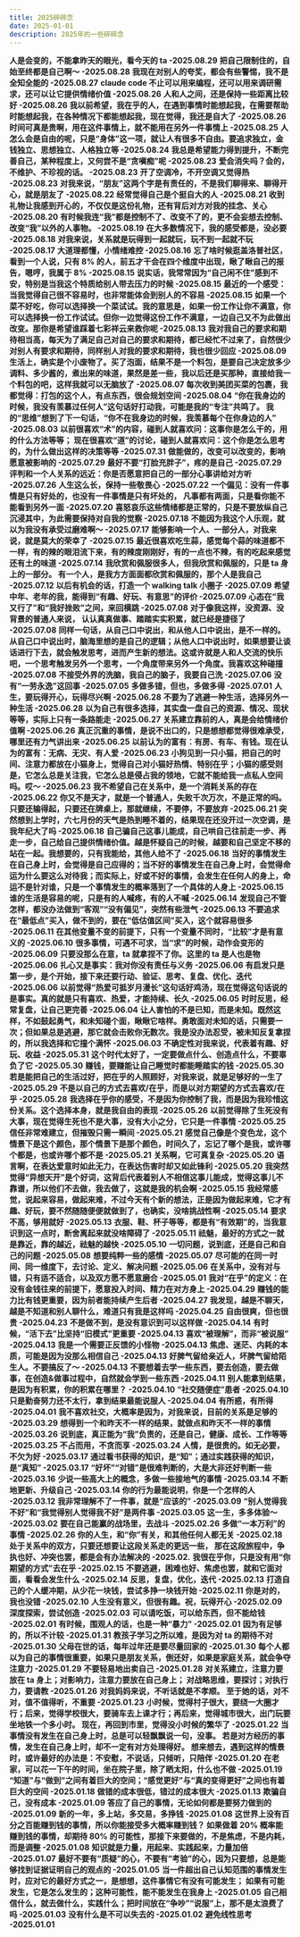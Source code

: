 ```yaml
---
title: 2025碎碎念
date: 2025-01-01
description: 2025年的一些碎碎念
---
```


<a className="block h-full rounded-lg border border-gray-700 p-4 hover:border-pink-600">
  <strong className="font-medium text-white">人是会变的，不能拿昨天的眼光，看今天的 ta -2025.08.29</strong>
</a>

<a className="block h-full rounded-lg border border-gray-700 p-4 hover:border-pink-600">
  <strong className="font-medium text-white">把自己限制住的，自始至终都是自己啊～ -2025.08.28</strong>
</a>

<a className="block h-full rounded-lg border border-gray-700 p-4 hover:border-pink-600">
  <strong className="font-medium text-white">我现在对别人的夸奖，都会有些警惕，我不是全知全能的 -2025.08.27</strong>
</a>

<a className="block h-full rounded-lg border border-gray-700 p-4 hover:border-pink-600">
  <strong className="font-medium text-white">claude code 不止可以用来编程，还可以用来调研需求，还可以让它提供情绪价值 -2025.08.26</strong>
</a>

<a className="block h-full rounded-lg border border-gray-700 p-4 hover:border-pink-600">
  <strong className="font-medium text-white">人和人之间，还是保持一些距离比较好 -2025.08.26</strong>
</a>

<a className="block h-full rounded-lg border border-gray-700 p-4 hover:border-pink-600">
  <strong className="font-medium text-white">我以前希望，我在乎的人，在遇到事情时能想起我，在需要帮助时能想起我，在各种情况下都能想起我，现在觉得，我还是自大了 -2025.08.26</strong>
</a>

<a className="block h-full rounded-lg border border-gray-700 p-4 hover:border-pink-600">
  <strong className="font-medium text-white">时间可真是贵啊，用在这件事情上，就不能用在另外一件事情上 -2025.08.25</strong>
</a>

<a className="block h-full rounded-lg border border-gray-700 p-4 hover:border-pink-600">
  <strong className="font-medium text-white">人怎么会是自由的呢，只是“身体”这一项，就让人有很多不自由。要追求独立，金钱独立、思想独立、人格独立等 -2025.08.24</strong>
</a>

<a className="block h-full rounded-lg border border-gray-700 p-4 hover:border-pink-600">
  <strong className="font-medium text-white">我总是希望能力得到提升，不断完善自己，某种程度上，又何尝不是“贪嗔痴”呢 -2025.08.23</strong>
</a>

<a className="block h-full rounded-lg border border-gray-700 p-4 hover:border-pink-600">
  <strong className="font-medium text-white">爱会消失吗？会的，不维护、不珍视的话。 -2025.08.23</strong>
</a>

<a className="block h-full rounded-lg border border-gray-700 p-4 hover:border-pink-600">
  <strong className="font-medium text-white">开了空调冷，不开空调又觉得热 -2025.08.23</strong>
</a>

<a className="block h-full rounded-lg border border-gray-700 p-4 hover:border-pink-600">
  <strong className="font-medium text-white">对我来说，“朋友”这两个字是有责任的，不是我们聊得来、聊得开心，就是朋友了 -2025.08.22</strong>
</a>

<a className="block h-full rounded-lg border border-gray-700 p-4 hover:border-pink-600">
  <strong className="font-medium text-white">经常觉得自己是个挺自大的人 -2025.08.21</strong>
</a>

<a className="block h-full rounded-lg border border-gray-700 p-4 hover:border-pink-600">
  <strong className="font-medium text-white">收到礼物让我感到开心的，不仅仅是这份礼物，还有背后对方对我的挂念、关心 -2025.08.20</strong>
</a>

<a className="block h-full rounded-lg border border-gray-700 p-4 hover:border-pink-600">
  <strong className="font-medium text-white">有时候我连“我”都是控制不了、改变不了的，更不会妄想去控制、改变“我”以外的人事物。 -2025.08.19</strong>
</a>

<a className="block h-full rounded-lg border border-gray-700 p-4 hover:border-pink-600">
  <strong className="font-medium text-white">在大多数情况下，我的感受都是，没必要 -2025.08.18</strong>
</a>

<a className="block h-full rounded-lg border border-gray-700 p-4 hover:border-pink-600">
  <strong className="font-medium text-white">对我来说，关系就是玩得到一起就玩，玩不到一起就不玩 -2025.08.17</strong>
</a>

<a className="block h-full rounded-lg border border-gray-700 p-4 hover:border-pink-600">
  <strong className="font-medium text-white">大道理都懂，小情绪难控 -2025.08.16</strong>
</a>

<a className="block h-full rounded-lg border border-gray-700 p-4 hover:border-pink-600">
  <strong className="font-medium text-white">忘了啥时候逛盖洛普社区，看到一个人说，只有 8% 的人，前五才干会在四个维度中出现，瞅了瞅自己的报告，嗯哼，我属于 8% -2025.08.15</strong>
</a>

<a className="block h-full rounded-lg border border-gray-700 p-4 hover:border-pink-600">
  <strong className="font-medium text-white">说实话，我常常因为“自己闲不住”感到不安，特别是当我这个特质给别人带去压力的时候 -2025.08.15</strong>
</a>

<a className="block h-full rounded-lg border border-gray-700 p-4 hover:border-pink-600">
  <strong className="font-medium text-white">最近的一个感受：当我觉得自己很不容易时，也非常能体会到别人的不容易 -2025.08.15</strong>
</a>

<a className="block h-full rounded-lg border border-gray-700 p-4 hover:border-pink-600">
  <strong className="font-medium text-white">如果一个菜不好吃，你可以选择换一个菜试试。我的意思是，如果一份工作让你不满意，你可以选择换一份工作试试。但你一边觉得这份工作不满意，一边自己又不为此做出改变。那你是希望谁踩着七彩祥云来救你呢 -2025.08.13</strong>
</a>

<a className="block h-full rounded-lg border border-gray-700 p-4 hover:border-pink-600">
  <strong className="font-medium text-white">我对我自己的要求和期待相当高，每天为了满足自己对自己的要求和期待，都已经忙不过来了，自然很少对别人有要求和期待，同样别人对我的要求和期待，我也很少回应 -2025.08.09</strong>
</a>

<a className="block h-full rounded-lg border border-gray-700 p-4 hover:border-pink-600">
  <strong className="font-medium text-white">生活上，确实是个小废物了。买了泡面，结果不是一个料包，是要自己决定放多少调料、多少酱的，煮出来的味道，果然是差一些，我以后还是买那种，直接给我一个料包的吧，这样我就可以无脑放了 -2025.08.07</strong>
</a>

<a className="block h-full rounded-lg border border-gray-700 p-4 hover:border-pink-600">
  <strong className="font-medium text-white">每次收到美团买菜的包裹，我都觉得：打包的这个人，有点东西，很会规划空间 -2025.08.04</strong>
</a>

<a className="block h-full rounded-lg border border-gray-700 p-4 hover:border-pink-600">
  <strong className="font-medium text-white">“你在我身边的时候，我没有羡慕过任何人”这句话好打动我，可能是我的“专注”共鸣了。
    我的“思维”想到了下一句话，“你不在我身边的时候，我羡慕每个在你身边的人” -2025.08.03</strong>
</a>

<a className="block h-full rounded-lg border border-gray-700 p-4 hover:border-pink-600">
  <strong className="font-medium text-white">以前很喜欢“术”的内容，碰到人就喜欢问：这事你是怎么干的，用的什么方法等等；
  现在很喜欢“道”的讨论，碰到人就喜欢问：这个你是怎么思考的，为什么做出这样的决策等等 -2025.07.31</strong>
</a>

<a className="block h-full rounded-lg border border-gray-700 p-4 hover:border-pink-600">
  <strong className="font-medium text-white">做能做的，改变可以改变的，影响愿意被影响的 -2025.07.29</strong>
</a>

<a className="block h-full rounded-lg border border-gray-700 p-4 hover:border-pink-600">
  <strong className="font-medium text-white">最好不要“打脸充胖子”，疼的是自己 -2025.07.29</strong>
</a>

<a className="block h-full rounded-lg border border-gray-700 p-4 hover:border-pink-600">
  <strong className="font-medium text-white">评判和一个人关系的远近：你是否愿意把自己的一部分心事讲给对方听 -2025.07.26</strong>
</a>

<a className="block h-full rounded-lg border border-gray-700 p-4 hover:border-pink-600">
  <strong className="font-medium text-white">人生这么长，保持一些敬畏心 -2025.07.22</strong>
</a>

<a className="block h-full rounded-lg border border-gray-700 p-4 hover:border-pink-600">
  <strong className="font-medium text-white">一个偏见：没有一件事情是只有好处的，也没有一件事情是只有坏处的，
  凡事都有两面，只是看你能不能看到另外一面 -2025.07.20</strong>
</a>

<a className="block h-full rounded-lg border border-gray-700 p-4 hover:border-pink-600">
  <strong className="font-medium text-white">喜怒哀乐这些情绪都是正常的，只是不要放纵自己沉浸其中，为此需要保持对自我的觉察 -2025.07.18</strong>
</a>

<a className="block h-full rounded-lg border border-gray-700 p-4 hover:border-pink-600">
  <strong className="font-medium text-white">不能因为我这个人乐观，就以为我没有承受过磨难啊～ -2025.07.17</strong>
</a>

<a className="block h-full rounded-lg border border-gray-700 p-4 hover:border-pink-600">
  <strong className="font-medium text-white">能够影响一个人、一部分人，对我来说，就是莫大的荣幸了 -2025.07.15</strong>
</a>

<a className="block h-full rounded-lg border border-gray-700 p-4 hover:border-pink-600">
  <strong className="font-medium text-white">最近很喜欢吃生蒜，感觉每个蒜的味道都不一样，有的辣的眼泪流下来，有的辣度刚刚好，有的一点也不辣，有的吃起来感觉还有土的味道 -2025.07.14</strong>
</a>

<a className="block h-full rounded-lg border border-gray-700 p-4 hover:border-pink-600">
  <strong className="font-medium text-white">我欣赏和佩服很多人，但我欣赏和佩服的，只是 ta 身上的一部分。
  有一个人，是我方方面面都欣赏和佩服的，那个人是我自己 -2025.07.12</strong>
</a>

<a className="block h-full rounded-lg border border-gray-700 p-4 hover:border-pink-600">
  <strong className="font-medium text-white">以后有机会的话，打造一个 walking talk 小圈子 -2025.07.09</strong>
</a>

<a className="block h-full rounded-lg border border-gray-700 p-4 hover:border-pink-600">
  <strong className="font-medium text-white">希望中年、老年的我，能得到“有趣、好玩、有意思”的评价 -2025.07.09</strong>
</a>

<a className="block h-full rounded-lg border border-gray-700 p-4 hover:border-pink-600">
  <strong className="font-medium text-white">心态在“我又行了”和“我好挫败”之间，来回横跳 -2025.07.08</strong>
</a>

<a className="block h-full rounded-lg border border-gray-700 p-4 hover:border-pink-600">
  <strong className="font-medium text-white">对于像我这样，没资源、没背景的普通人来说，
  认认真真做事、踏踏实实积累，就已经是捷径了 -2025.07.08</strong>
</a>

<a className="block h-full rounded-lg border border-gray-700 p-4 hover:border-pink-600">
  <strong className="font-medium text-white">同样一句话，从自己口中说出，和从他人口中说出，是不一样的。从自己口中说出时，脑海里想的是自己的逻辑；从他人口中说出时，如果想要让谈话进行下去，就会触发思考，进而产生新的想法。这或许就是人和人交流的快乐吧，一个思考触发另外一个思考，一个角度带来另外一个角度。我喜欢这种碰撞 -2025.07.08</strong>
</a>

<a className="block h-full rounded-lg border border-gray-700 p-4 hover:border-pink-600">
  <strong className="font-medium text-white">不接受外界的洗脑，我自己的脑子，我要自己洗 -2025.07.06</strong>
</a>

<a className="block h-full rounded-lg border border-gray-700 p-4 hover:border-pink-600">
  <strong className="font-medium text-white">没有“一劳永逸”这回事 -2025.07.05</strong>
</a>

<a className="block h-full rounded-lg border border-gray-700 p-4 hover:border-pink-600">
  <strong className="font-medium text-white">多做多错，但也，多做多得 -2025.07.01</strong>
</a>

<a className="block h-full rounded-lg border border-gray-700 p-4 hover:border-pink-600">
  <strong className="font-medium text-white">人生，要玩得开心，玩得尽兴啊 -2025.06.28</strong>
</a>

<a className="block h-full rounded-lg border border-gray-700 p-4 hover:border-pink-600">
  <strong className="font-medium text-white">不要为了逃避一种生活，选择另外一种生活 -2025.06.28</strong>
</a>

<a className="block h-full rounded-lg border border-gray-700 p-4 hover:border-pink-600">
  <strong className="font-medium text-white">以为自己有很多选择，其实盘一盘自己的资源、情况、现状等等，实际上只有一条路能走 -2025.06.27</strong>
</a>

<a className="block h-full rounded-lg border border-gray-700 p-4 hover:border-pink-600">
  <strong className="font-medium text-white">关系建立靠前的人，真是会给情绪价值啊 -2025.06.26</strong>
</a>

<a className="block h-full rounded-lg border border-gray-700 p-4 hover:border-pink-600">
  <strong className="font-medium text-white">真正沉重的事情，是说不出口的，只是想想都觉得很难承受，哪里还有力气讲出来 -2025.06.25</strong>
</a>

<a className="block h-full rounded-lg border border-gray-700 p-4 hover:border-pink-600">
  <strong className="font-medium text-white">以前认为的富有：有房、有车、有钱。现在认为的富有：无病、无灾、有人爱 -2025.06.23</strong>
</a>

<a className="block h-full rounded-lg border border-gray-700 p-4 hover:border-pink-600">
  <strong className="font-medium text-white">小狗见到一只小猫，把自己的时间、注意力都放在小猫身上，觉得自己对小猫好热情、特别在乎；小猫的感受则是，它怎么总是关注我，它怎么总是侵占我的领地，它就不能给我一点私人空间吗。哎～ -2025.06.23</strong>
</a>

<a className="block h-full rounded-lg border border-gray-700 p-4 hover:border-pink-600">
  <strong className="font-medium text-white">我不希望自己在关系中，是一个消耗关系的存在 -2025.06.22</strong>
</a>

<a className="block h-full rounded-lg border border-gray-700 p-4 hover:border-pink-600">
  <strong className="font-medium text-white">你又不是天才，就是一个普通人，失败千次万次，不是正常的吗。只要还输得起，只要还在牌桌上，那就继续，不要停，不要放弃 -2025.06.21</strong>
</a>

<a className="block h-full rounded-lg border border-gray-700 p-4 hover:border-pink-600">
  <strong className="font-medium text-white">突然想到上学时，六七月份的天气是热到睡不着的，结果现在还没开过一次空调，是我年纪大了吗 -2025.06.18</strong>
</a>

<a className="block h-full rounded-lg border border-gray-700 p-4 hover:border-pink-600">
  <strong className="font-medium text-white">自己骗自己这事儿能成，自己哄自己往前走一步、再走一步，自己给自己提供情绪价值。越是怀疑自己的时候，越要和自己坚定不移的站在一起。我想要的，只有我能给，其他人给不了 -2025.06.18</strong>
</a>

<a className="block h-full rounded-lg border border-gray-700 p-4 hover:border-pink-600">
  <strong className="font-medium text-white">当好的事情发生在自己身上时，会觉得是自己应得的；当不好的事情发生在自己身上时，会觉得命运为什么要这么对待我；而实际上，好或不好的事情，会发生在任何人的身上，命运不是针对谁，只是一个事情发生的概率落到了一个具体的人身上 -2025.06.15</strong>
</a>

<a className="block h-full rounded-lg border border-gray-700 p-4 hover:border-pink-600">
  <strong className="font-medium text-white">谁的生活是容易的呢，只是有的人喊疼，有的人不喊 -2025.06.14</strong>
</a>

<a className="block h-full rounded-lg border border-gray-700 p-4 hover:border-pink-600">
  <strong className="font-medium text-white">发现自己不管怎样，都没办法做到“客观”“没有偏见”，突然有些泄气 -2025.06.13</strong>
</a>

<a className="block h-full rounded-lg border border-gray-700 p-4 hover:border-pink-600">
  <strong className="font-medium text-white">不要追求在“最低点”买入，做不到的，要在“低估值区间”买入，这个就容易很多 -2025.06.11</strong>
</a>

<a className="block h-full rounded-lg border border-gray-700 p-4 hover:border-pink-600">
  <strong className="font-medium text-white">在其他变量不变的前提下，只有一个变量不同时，“比较”才是有意义的 -2025.06.10</strong>
</a>

<a className="block h-full rounded-lg border border-gray-700 p-4 hover:border-pink-600">
  <strong className="font-medium text-white">很多事情，可遇不可求，当“求”的时候，动作会变形的 -2025.06.09</strong>
</a>

<a className="block h-full rounded-lg border border-gray-700 p-4 hover:border-pink-600">
  <strong className="font-medium text-white">只要没那么在意，ta 就拿捏不了你。这里的 ta 是人也是物 -2025.06.06</strong>
</a>

<a className="block h-full rounded-lg border border-gray-700 p-4 hover:border-pink-600">
  <strong className="font-medium text-white">扎心又是事实：我对你没有责任与义务 -2025.06.06</strong>
</a>

<a className="block h-full rounded-lg border border-gray-700 p-4 hover:border-pink-600">
  <strong className="font-medium text-white">有启发只是第一步，是个开始，接下来还要行动、验证、思考、复盘、优化、迭代 -2025.06.06</strong>
</a>

<a className="block h-full rounded-lg border border-gray-700 p-4 hover:border-pink-600">
  <strong className="font-medium text-white">以前觉得“热爱可抵岁月漫长”这句话好鸡汤，现在觉得这句话说的是事实。真的就是只有喜欢、热爱，才能持续、长久 -2025.06.05</strong>
</a>

<a className="block h-full rounded-lg border border-gray-700 p-4 hover:border-pink-600">
  <strong className="font-medium text-white">时时反思，经常复盘，让自己更完善 -2025.06.04</strong>
</a>

<a className="block h-full rounded-lg border border-gray-700 p-4 hover:border-pink-600">
  <strong className="font-medium text-white">让人害怕的不是已知，而是未知。既然这样，不如鼓起勇气，和未知碰个面，瞅瞅它啥样。勇敢面对未知的话，只需要一次；但如果总是逃避，那它就会击败你无数次。我是没办法忍受，被未知反复拿捏的，所以我选择和它撞个满怀 -2025.06.03</strong>
</a>

<a className="block h-full rounded-lg border border-gray-700 p-4 hover:border-pink-600">
  <strong className="font-medium text-white">不确定性对我来说，代表着有趣、好玩、收益 -2025.05.31</strong>
</a>

<a className="block h-full rounded-lg border border-gray-700 p-4 hover:border-pink-600">
  <strong className="font-medium text-white">这个时代太好了，一定要做点什么、创造点什么，不要辜负了它 -2025.05.30</strong>
</a>

<a className="block h-full rounded-lg border border-gray-700 p-4 hover:border-pink-600">
  <strong className="font-medium text-white">赚钱，要赚能让自己睡觉时都能睡踏实的钱 -2025.05.30</strong>
</a>

<a className="block h-full rounded-lg border border-gray-700 p-4 hover:border-pink-600">
  <strong className="font-medium text-white">若是能把自己的生活过好，把在乎的人照顾好，对我来说，就是足够好的一生了 -2025.05.29</strong>
</a>

<a className="block h-full rounded-lg border border-gray-700 p-4 hover:border-pink-600">
  <strong className="font-medium text-white">不是以自己的方式去喜欢/在乎，而是以对方期望的方式去喜欢/在乎 -2025.05.28</strong>
</a>

<a className="block h-full rounded-lg border border-gray-700 p-4 hover:border-pink-600">
  <strong className="font-medium text-white">我选择在乎你的感受，不是因为你控制了我，而是因为我珍惜这份关系。这个选择本身，就是我自由的表现 -2025.05.26</strong>
</a>

<a className="block h-full rounded-lg border border-gray-700 p-4 hover:border-pink-600">
  <strong className="font-medium text-white">以前觉得除了生死没有大事，现在觉得生死也不是大事，没有大小之分，它只是一件事情 -2025.05.25</strong>
</a>

<a className="block h-full rounded-lg border border-gray-700 p-4 hover:border-pink-600">
  <strong className="font-medium text-white">信任非常难建立，但摧毁只需一瞬间 -2025.05.21</strong>
</a>

<a className="block h-full rounded-lg border border-gray-700 p-4 hover:border-pink-600">
  <strong className="font-medium text-white">感觉自己像是个变色龙，这个情景下是这个颜色，那个情景下是那个颜色，时间久了，忘记了哪个是我，或许哪个都是，也或许哪个都不是 -2025.05.21</strong>
</a>

<a className="block h-full rounded-lg border border-gray-700 p-4 hover:border-pink-600">
  <strong className="font-medium text-white">关系啊，它可真复杂 -2025.05.20</strong>
</a>

<a className="block h-full rounded-lg border border-gray-700 p-4 hover:border-pink-600">
  <strong className="font-medium text-white">语言啊，在表达爱意时如此无力，在表达伤害时却又如此锋利 -2025.05.20</strong>
</a>

<a className="block h-full rounded-lg border border-gray-700 p-4 hover:border-pink-600">
  <strong className="font-medium text-white">我突然觉得“异想天开”是个好词，这背后代表着别人不相信这事儿能成，觉得这事儿不靠谱，所以他们不去做，我去做了，这就是我的机会啊 -2025.05.15</strong>
</a>

<a className="block h-full rounded-lg border border-gray-700 p-4 hover:border-pink-600">
  <strong className="font-medium text-white">我经常感觉，说起来容易，做起来难，不过今天有个新的想法，正是因为做起来难，它才有趣、好玩，要不然随随便便就做到了，也确实，没啥挑战性啊 -2025.05.14</strong>
</a>

<a className="block h-full rounded-lg border border-gray-700 p-4 hover:border-pink-600">
  <strong className="font-medium text-white">要求不高，够用就好 -2025.05.13</strong>
</a>

<a className="block h-full rounded-lg border border-gray-700 p-4 hover:border-pink-600">
  <strong className="font-medium text-white">衣服、鞋、杯子等等，都是有“有效期”的，当我意识到这一点时，断舍离起来就没啥障碍了 -2025.05.11</strong>
</a>

<a className="block h-full rounded-lg border border-gray-700 p-4 hover:border-pink-600">
  <strong className="font-medium text-white">祛魅，最好的方式之一就是靠近，靠的越近，祛魅的越快 -2025.05.10</strong>
</a>

<a className="block h-full rounded-lg border border-gray-700 p-4 hover:border-pink-600">
  <strong className="font-medium text-white">一切问题，说到底，还是自己和自己的问题 -2025.05.08</strong>
</a>

<a className="block h-full rounded-lg border border-gray-700 p-4 hover:border-pink-600">
  <strong className="font-medium text-white">想要纯粹一些的感情 -2025.05.07</strong>
</a>

<a className="block h-full rounded-lg border border-gray-700 p-4 hover:border-pink-600">
  <strong className="font-medium text-white">尽可能的在同一时间、同一维度下，去讨论、定义、解决问题 -2025.05.06</strong>
</a>

<a className="block h-full rounded-lg border border-gray-700 p-4 hover:border-pink-600">
  <strong className="font-medium text-white">在关系中，没有对与错，只有适不适合，以及双方愿不愿意磨合 -2025.05.01</strong>
</a>

<a className="block h-full rounded-lg border border-gray-700 p-4 hover:border-pink-600">
  <strong className="font-medium text-white">我对“在乎”的定义：在没有金钱往来的前提下，愿意投入时间、精力在对方身上 -2025.04.29</strong>
</a>

<a className="block h-full rounded-lg border border-gray-700 p-4 hover:border-pink-600">
  <strong className="font-medium text-white">赚钱的能力比有钱更重要，因为前者能持续产生后者 -2025.04.27</strong>
</a>

<a className="block h-full rounded-lg border border-gray-700 p-4 hover:border-pink-600">
  <strong className="font-medium text-white">我发现，越是不聊天，越是不知道和别人聊什么，难道只有我是这样吗 -2025.04.25</strong>
</a>

<a className="block h-full rounded-lg border border-gray-700 p-4 hover:border-pink-600">
  <strong className="font-medium text-white">自由很爽，但也很贵 -2025.04.23</strong>
</a>

<a className="block h-full rounded-lg border border-gray-700 p-4 hover:border-pink-600">
  <strong className="font-medium text-white">不是做不到，是没有意识到可以这样做 -2025.04.14</strong>
</a>

<a className="block h-full rounded-lg border border-gray-700 p-4 hover:border-pink-600">
  <strong className="font-medium text-white">有时候，“活下去”比坚持“旧模式”更重要 -2025.04.13</strong>
</a>

<a className="block h-full rounded-lg border border-gray-700 p-4 hover:border-pink-600">
  <strong className="font-medium text-white">喜欢“被理解”，而非“被说服” -2025.04.13</strong>
</a>

<a className="block h-full rounded-lg border border-gray-700 p-4 hover:border-pink-600">
  <strong className="font-medium text-white">我是一个需要正反馈的小怪物 -2025.04.13</strong>
</a>

<a className="block h-full rounded-lg border border-gray-700 p-4 hover:border-pink-600">
  <strong className="font-medium text-white">焦虑、迷茫、内耗的本质，可能是因为没那么相信自己 -2025.04.13</strong>
</a>

<a className="block h-full rounded-lg border border-gray-700 p-4 hover:border-pink-600">
  <strong className="font-medium text-white">好脾气留给亲近人，坏脾气留给陌生人。不要搞反了～ -2025.04.13</strong>
</a>

<a className="block h-full rounded-lg border border-gray-700 p-4 hover:border-pink-600">
  <strong className="font-medium text-white">不要想着去学一些东西，要去创造，要去做事，在创造&做事过程中，自然就会学到一些东西 -2025.04.11</strong>
</a>

<a className="block h-full rounded-lg border border-gray-700 p-4 hover:border-pink-600">
  <strong className="font-medium text-white">别人能拿到结果，是因为有积累，你的积累在哪里？ -2025.04.10</strong>
</a>

<a className="block h-full rounded-lg border border-gray-700 p-4 hover:border-pink-600">
  <strong className="font-medium text-white">“社交随便症”患者 -2025.04.10</strong>
</a>

<a className="block h-full rounded-lg border border-gray-700 p-4 hover:border-pink-600">
  <strong className="font-medium text-white">只是勤奋努力还不太行，拿到结果最能说服人 -2025.04.04</strong>
</a>

<a className="block h-full rounded-lg border border-gray-700 p-4 hover:border-pink-600">
  <strong className="font-medium text-white">有所惑，有所得 -2025.04.01</strong>
</a>

<a className="block h-full rounded-lg border border-gray-700 p-4 hover:border-pink-600">
  <strong className="font-medium text-white">我不喜欢社交，大概率是因为，对我来说，目前的关系是足够的 -2025.03.29</strong>
</a>

<a className="block h-full rounded-lg border border-gray-700 p-4 hover:border-pink-600">
  <strong className="font-medium text-white">想得到一个和昨天不一样的结果，就做点和昨天不一样的事情 -2025.03.26</strong>
</a>

<a className="block h-full rounded-lg border border-gray-700 p-4 hover:border-pink-600">
  <strong className="font-medium text-white">说到底，真正能为“我”负责的，还是自己，健康、成长、工作等等 -2025.03.25</strong>
</a>

<a className="block h-full rounded-lg border border-gray-700 p-4 hover:border-pink-600">
  <strong className="font-medium text-white">不占而用，不贪而享 -2025.03.24</strong>
</a>

<a className="block h-full rounded-lg border border-gray-700 p-4 hover:border-pink-600">
  <strong className="font-medium text-white">人情，是很贵的。如无必要，不欠为好 -2025.03.17</strong>
</a>

<a className="block h-full rounded-lg border border-gray-700 p-4 hover:border-pink-600">
  <strong className="font-medium text-white">通过看书获得的知识，是“知”；通过实践获得的知识，是“真知” -2025.03.17</strong>
</a>

<a className="block h-full rounded-lg border border-gray-700 p-4 hover:border-pink-600">
  <strong className="font-medium text-white">“好坏”“对错”是很难判断的，大是大非还好判断一些 -2025.03.16</strong>
</a>

<a className="block h-full rounded-lg border border-gray-700 p-4 hover:border-pink-600">
  <strong className="font-medium text-white">少说一些高大上的概念，多做一些接地气的事情 -2025.03.14</strong>
</a>

<a className="block h-full rounded-lg border border-gray-700 p-4 hover:border-pink-600">
  <strong className="font-medium text-white">不断地更新、升级自己 -2025.03.14</strong>
</a>

<a className="block h-full rounded-lg border border-gray-700 p-4 hover:border-pink-600">
  <strong className="font-medium text-white">你的行为最能说明，你是一个怎样的人 -2025.03.12</strong>
</a>

<a className="block h-full rounded-lg border border-gray-700 p-4 hover:border-pink-600">
  <strong className="font-medium text-white">我非常理解不了一件事，就是“应该的” -2025.03.09</strong>
</a>

<a className="block h-full rounded-lg border border-gray-700 p-4 hover:border-pink-600">
  <strong className="font-medium text-white">“别人觉得我不好”和“我觉得别人觉得我不好”是两件事 -2025.03.05</strong>
</a>

<a className="block h-full rounded-lg border border-gray-700 p-4 hover:border-pink-600">
  <strong className="font-medium text-white">这一生，多多体验～ -2025.03.02</strong>
</a>

<a className="block h-full rounded-lg border border-gray-700 p-4 hover:border-pink-600">
  <strong className="font-medium text-white">要在自己能赢的战场里，去战斗 -2025.02.26</strong>
</a>

<a className="block h-full rounded-lg border border-gray-700 p-4 hover:border-pink-600">
  <strong className="font-medium text-white">多做“一本万利”的事情 -2025.02.26</strong>
</a>

<a className="block h-full rounded-lg border border-gray-700 p-4 hover:border-pink-600">
  <strong className="font-medium text-white">你的人生，和“你”有关，和其他任何人都无关 -2025.02.18</strong>
</a>

<a className="block h-full rounded-lg border border-gray-700 p-4 hover:border-pink-600">
  <strong className="font-medium text-white">处于关系中的双方，只要还想要让这段关系走的更远一些，
  那在这段旅程中，争执也好、冲突也罢，都是会有办法解决的 -2025.02.</strong>
</a>

<a className="block h-full rounded-lg border border-gray-700 p-4 hover:border-pink-600">
  <strong className="font-medium text-white">我很在乎你，只是没有用“你期望的方式”去在乎 -2025.02.15</strong>
</a>

<a className="block h-full rounded-lg border border-gray-700 p-4 hover:border-pink-600">
  <strong className="font-medium text-white">不要逃避，困难也好、焦虑也罢，就和它面对面，看看会发生什么 -2025.02.14</strong>
</a>

<a className="block h-full rounded-lg border border-gray-700 p-4 hover:border-pink-600">
  <strong className="font-medium text-white">反思，复盘，优化，迭代 -2025.02.13</strong>
</a>

<a className="block h-full rounded-lg border border-gray-700 p-4 hover:border-pink-600">
  <strong className="font-medium text-white">打造自己的个人缓冲期，从少花一块钱，尝试多挣一块钱开始 -2025.02.11</strong>
</a>

<a className="block h-full rounded-lg border border-gray-700 p-4 hover:border-pink-600">
  <strong className="font-medium text-white">你是对的，我也没错 -2025.02.10</strong>
</a>

<a className="block h-full rounded-lg border border-gray-700 p-4 hover:border-pink-600">
  <strong className="font-medium text-white">人生没有意义，但很有趣。祝，玩得开心 -2025.02.09</strong>
</a>

<a className="block h-full rounded-lg border border-gray-700 p-4 hover:border-pink-600">
  <strong className="font-medium text-white">深度探索，尝试创造 -2025.02.03</strong>
</a>

<a className="block h-full rounded-lg border border-gray-700 p-4 hover:border-pink-600">
  <strong className="font-medium text-white">可以请吃饭，可以给东西，但不能给钱 -2025.02.01</strong>
</a>

<a className="block h-full rounded-lg border border-gray-700 p-4 hover:border-pink-600">
  <strong className="font-medium text-white">有时候，围观人的话，也是一种“暴力” -2025.02.01</strong>
</a>

<a className="block h-full rounded-lg border border-gray-700 p-4 hover:border-pink-600">
  <strong className="font-medium text-white">因为有足够的，所以不计较 -2025.01.31</strong>
</a>

<a className="block h-full rounded-lg border border-gray-700 p-4 hover:border-pink-600">
  <strong className="font-medium text-white">教孩子学习之所以难，是因为对 ta 的期待不对 -2025.01.30</strong>
</a>

<a className="block h-full rounded-lg border border-gray-700 p-4 hover:border-pink-600">
  <strong className="font-medium text-white">父母在世的话，每年过年还是要尽量回家的 -2025.01.30</strong>
</a>

<a className="block h-full rounded-lg border border-gray-700 p-4 hover:border-pink-600">
  <strong className="font-medium text-white">每个人都以为自己的事情很重要，如果只是朋友关系，倒还好，如果是家庭关系，就会争夺注意力 -2025.01.29</strong>
</a>

<a className="block h-full rounded-lg border border-gray-700 p-4 hover:border-pink-600">
  <strong className="font-medium text-white">不要轻易地出卖自己 -2025.01.28</strong>
</a>

<a className="block h-full rounded-lg border border-gray-700 p-4 hover:border-pink-600">
  <strong className="font-medium text-white">对关系建立，注意力要放在 ta 身上；对影响力，注意力要放在自己身上；
  对战略思维，要探讨；对执行力，要请教 -2025.01.26</strong>
</a>

<a className="block h-full rounded-lg border border-gray-700 p-4 hover:border-pink-600">
  <strong className="font-medium text-white">对我妈妈来说，不听话就是不孝顺。
  至于她的话，对不对，值不值得听，不重要 -2025.01.23</strong>
</a>

<a className="block h-full rounded-lg border border-gray-700 p-4 hover:border-pink-600">
  <strong className="font-medium text-white">小时候，觉得村子很大，要绕一大圈才行；后来，觉得学校很大，要骑车去上课才行；再后来，觉得城市很大，出门玩要坐地铁一个多小时。
  现在，再回到市里，觉得没小时候的繁华了 -2025.01.22</strong>
</a>

<a className="block h-full rounded-lg border border-gray-700 p-4 hover:border-pink-600">
  <strong className="font-medium text-white">当事情没有发生在自己身上时，总是可以轻飘飘说一句，没事。
  若是对方经历的事情，发生在自己身上时，却不一定有对方处理得好。
  想来想去，遇到这样的情景时，或许最好的办法是：不安慰，不说话，只倾听，只陪伴 -2025.01.20</strong>
</a>

<a className="block h-full rounded-lg border border-gray-700 p-4 hover:border-pink-600">
  <strong className="font-medium text-white">在老家，可以花一下午的时间，坐在院子里，除了晒太阳，什么也不做 -2025.01.19</strong>
</a>

<a className="block h-full rounded-lg border border-gray-700 p-4 hover:border-pink-600">
  <strong className="font-medium text-white">“知道”与“做到”之间有着巨大的空间；“感觉更好”与“真的变得更好”之间也有着巨大的空间 -2025.01.18</strong>
</a>

<a className="block h-full rounded-lg border border-gray-700 p-4 hover:border-pink-600">
  <strong className="font-medium text-white">做错的成本很低，错过的成本很大 -2025.01.13</strong>
</a>

<a className="block h-full rounded-lg border border-gray-700 p-4 hover:border-pink-600">
  <strong className="font-medium text-white">欺骗自己，没有成本 -2025.01.09</strong>
</a>

<a className="block h-full rounded-lg border border-gray-700 p-4 hover:border-pink-600">
  <strong className="font-medium text-white">答应了自己的事情，无论如何都是要努力做到的 -2025.01.09</strong>
</a>

<a className="block h-full rounded-lg border border-gray-700 p-4 hover:border-pink-600">
  <strong className="font-medium text-white">新的一年，多上站，多交易，多挣钱 -2025.01.08</strong>
</a>

<a className="block h-full rounded-lg border border-gray-700 p-4 hover:border-pink-600">
  <strong className="font-medium text-white">这世界上没有百分之百能赚到钱的事情，所以你能接受多大概率赚到钱？
  如果做着 20% 概率能赚到钱的事情，却期待 80% 的可能性，那接下来要做的，不是焦虑，不是内耗，而是调整 -2025.01.08</strong>
</a>

<a className="block h-full rounded-lg border border-gray-700 p-4 hover:border-pink-600">
  <strong className="font-medium text-white">知识就是力量，用起来、实践起来，力量加倍 -2025.01.07</strong>
</a>

<a className="block h-full rounded-lg border border-gray-700 p-4 hover:border-pink-600">
  <strong className="font-medium text-white">最好不要有“质疑”的心，不要有“考验”的心，因为只要想，总是能够找到证据证明自己的观点的 -2025.01.05</strong>
</a>

<a className="block h-full rounded-lg border border-gray-700 p-4 hover:border-pink-600">
  <strong className="font-medium text-white">当一件超出自己认知范围的事情发生时，应对它的最好方式之一，是想想，这件事情它有没有可能发生；
  如果有可能发生，它是怎么发生的；这种可能性，能不能发生在我身上 -2025.01.05</strong>
</a>

<a className="block h-full rounded-lg border border-gray-700 p-4 hover:border-pink-600">
  <strong className="font-medium text-white">自己相信什么，就去做什么，实践什么；把时间放在“争吵”“说服”上，那不是太浪费了吗 -2025.01.03</strong>
</a>

<a className="block h-full rounded-lg border border-gray-700 p-4 hover:border-pink-600">
  <strong className="font-medium text-white">没有什么是不可以失去的 -2025.01.02</strong>
</a>

<a className="block h-full rounded-lg border border-gray-700 p-4 hover:border-pink-600">
  <strong className="font-medium text-white">避免线性思考 -2025.01.01</strong>
</a>